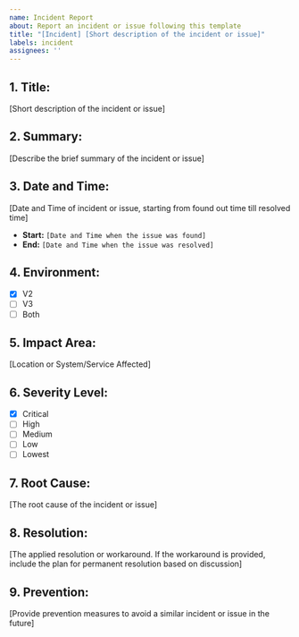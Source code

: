 ```yaml
---
name: Incident Report
about: Report an incident or issue following this template
title: "[Incident] [Short description of the incident or issue]"
labels: incident
assignees: ''
---
```


## 1. **Title**: 
[Short description of the incident or issue]

## 2. **Summary**: 
[Describe the brief summary of the incident or issue]

## 3. **Date and Time**: 
[Date and Time of incident or issue, starting from found out time till resolved time]
- **Start:** `[Date and Time when the issue was found]`
- **End:** `[Date and Time when the issue was resolved]`

## 4. **Environment**: 
- [x] V2
- [ ] V3
- [ ] Both

## 5. **Impact Area**: 
[Location or System/Service Affected]

## 6. **Severity Level**: 
- [x] Critical
- [ ] High
- [ ] Medium
- [ ] Low
- [ ] Lowest

## 7. **Root Cause**: 
[The root cause of the incident or issue]

## 8. **Resolution**: 
[The applied resolution or workaround. If the workaround is provided, include the plan for permanent resolution based on discussion]

## 9. **Prevention**: 
[Provide prevention measures to avoid a similar incident or issue in the future]